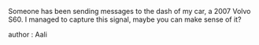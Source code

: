 Someone has been sending messages to the dash of my car, a 2007 Volvo S60. I managed to capture this signal, maybe you can make sense of it?

author : Aali
